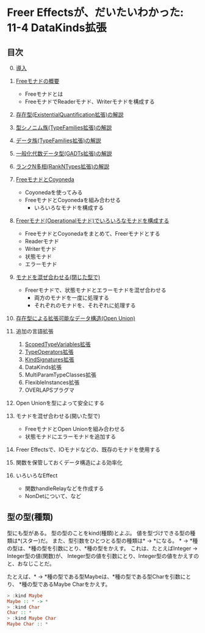 Freer Effectsが、だいたいわかった: 11-4 DataKinds拡張
=====================================================

目次
----

0. [導入](../prelude.md)

1. [Freeモナドの概要](../free-monad/free-monad.md)
	* Freeモナドとは
	* FreeモナドでReaderモナド、Writerモナドを構成する
2. [存在型(ExistentialQuantification拡張)の解説](
	../existential-quantification/existentials.md )
3. [型シノニム族(TypeFamilies拡張)の解説](./type-synonym-family.md)
4. [データ族(TypeFamilies拡張)の解説](../type-families/data-family.md)
5. [一般化代数データ型(GADTs拡張)の解説](../gadts/gadts.md)
6. [ランクN多相(RankNTypes拡張)の解説](../rank-n-types/rank-n-types.md)
7. [FreeモナドとCoyoneda](../free-coyoneda/free_coyoneda.md)
	* Coyonedaを使ってみる
	* FreeモナドとCoyonedaを組み合わせる
		+ いろいろなモナドを構成する
8. [Freerモナド(Operationalモナド)でいろいろなモナドを構成する](
	../freer-monad/freer-monad.md )
	* FreeモナドとCoyonedaをまとめて、Freerモナドとする
	* Readerモナド
	* Writerモナド
	* 状態モナド
	* エラーモナド
9. [モナドを混ぜ合わせる(閉じた型で)](
	../closed-mix/closed-mix.md )
	* Freerモナドで、状態モナドとエラーモナドを混ぜ合わせる
		+ 両方のモナドを一度に処理する
		+ それぞれのモナドを、それぞれに処理する
10. [存在型による拡張可能なデータ構造(Open Union)](
	../open-union/open-union.md )
11. 追加の言語拡張
	1. [ScopedTypeVariables拡張](
		../scoped-type-variables/scoped-type-variables.md )
	2. [TypeOperators拡張](
		../type-operators/type-operators.md )
	3. [KindSignatures拡張](
		../kind-signatures/kind-signatures.md )
	4. DataKinds拡張
	5. MultiParamTypeClasses拡張
	6. FlexibleInstances拡張
	7. OVERLAPSプラグマ
12. Open Unionを型によって安全にする
13. モナドを混ぜ合わせる(開いた型で)
	* FreeモナドとOpen Unionを組み合わせる
	* 状態モナドにエラーモナドを追加する
14. Freer Effectsで、IOモナドなどの、既存のモナドを使用する
15. 関数を保管しておくデータ構造による効率化
16. いろいろなEffect
	* 関数handleRelayなどを作成する
	* NonDetについて、など

型の型(種類)
------------

型にも型がある。
型の型のことをkind(種類)とよぶ。
値を型づけできる型の種類は\*(スター)だ。
また、型引数をひとつとる型の種類は\* -> \*になる。
\* -> \*種の型は、\*種の型を引数にとり、\*種の型をかえす。
これは、たとえばInteger -> Integer型の値(関数)が、
Integer型の値を引数にとり、Integer型の値をかえすのと、おなじことだ。

たとえば、\* -> \*種の型である型Maybeは、\*種の型である型Charを引数にとり、
\*種の型であるMaybe Charをかえす。

```hs
> :kind Maybe
Maybe :: * -> *
> :kind Char
Char :: *
> :kind Maybe Char
Maybe Char :: *
```

